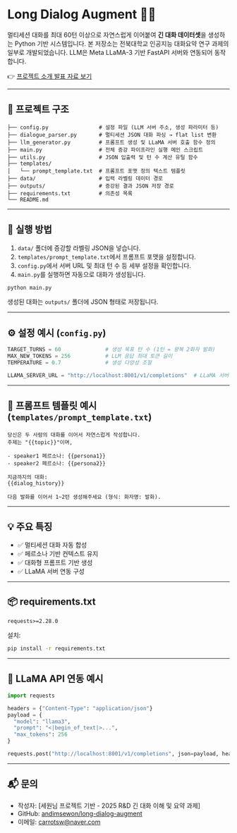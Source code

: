 # Long Dialog Augment 🧠💬

멀티세션 대화를 최대 60턴 이상으로 자연스럽게 이어붙여 **긴 대화 데이터셋**을 생성하는 Python 기반 시스템입니다.
본 저장소는 전북대학교 인공지능 대화요약 연구 과제의 일부로 개발되었습니다.
LLM은 Meta LLaMA-3 기반 FastAPI 서버와 연동되어 동작합니다.

👉 [프로젝트 소개 발표 자료 보기](./과제제안발표자료_세원님.pptx)

---

## 📁 프로젝트 구조

```
├── config.py                # 설정 파일 (LLM 서버 주소, 생성 파라미터 등)
├── dialogue_parser.py       # 멀티세션 JSON 대화 파싱 → flat list 변환
├── llm_generator.py         # 프롬프트 생성 및 LLaMA 서버 호출 함수 정의
├── main.py                  # 전체 증강 파이프라인 실행 메인 스크립트
├── utils.py                 # JSON 입출력 및 턴 수 계산 유틸 함수
├── templates/
│   └── prompt_template.txt  # 프롬프트 포맷 정의 텍스트 템플릿
├── data/                    # 입력 라벨링 데이터 경로
├── outputs/                 # 증강된 결과 JSON 저장 경로
├── requirements.txt         # 의존성 목록
└── README.md
```

---

## 🚀 실행 방법

1. `data/` 폴더에 증강할 라벨링 JSON을 넣습니다.
2. `templates/prompt_template.txt`에서 프롬프트 포맷을 설정합니다.
3. `config.py`에서 서버 URL 및 최대 턴 수 등 세부 설정을 확인합니다.
4. `main.py`를 실행하면 자동으로 대화가 생성됩니다.

```bash
python main.py
```

생성된 대화는 `outputs/` 폴더에 JSON 형태로 저장됩니다.

---

## ⚙️ 설정 예시 (`config.py`)

```python
TARGET_TURNS = 60              # 생성 목표 턴 수 (1턴 = 왕복 2화자 발화)
MAX_NEW_TOKENS = 256           # LLM 응답 최대 토큰 길이
TEMPERATURE = 0.7              # 생성 다양성 조절

LLAMA_SERVER_URL = "http://localhost:8001/v1/completions"  # LLaMA 서버 주소
```

---

## 📄 프롬프트 템플릿 예시 (`templates/prompt_template.txt`)

```
당신은 두 사람의 대화를 이어서 자연스럽게 작성합니다.
주제는 "{{topic}}"이며,

- speaker1 페르소나: {{persona1}}
- speaker2 페르소나: {{persona2}}

지금까지의 대화:
{{dialog_history}}

다음 발화를 이어서 1~2턴 생성해주세요 (형식: 화자명: 발화).
```

---

## 💡 주요 특징

* ✅ 멀티세션 대화 자동 합성
* ✅ 페르소나 기반 컨텍스트 유지
* ✅ 대화형 프롬프트 기반 생성
* ✅ LLaMA 서버 연동 구성

---

## 📦 requirements.txt

```
requests>=2.28.0
```

설치:

```bash
pip install -r requirements.txt
```

---

## 🔌 LLaMA API 연동 예시

```python
import requests

headers = {"Content-Type": "application/json"}
payload = {
  "model": "llama3",
  "prompt": "<|begin_of_text|>...",
  "max_tokens": 256
}

requests.post("http://localhost:8001/v1/completions", json=payload, headers=headers)
```

---

## 📬 문의

* 작성자: \[세원님 프로젝트 기반 - 2025 R\&D 긴 대화 이해 및 요약 과제]
* GitHub: [andimsewon/long-dialog-augment](https://github.com/andimsewon/long-dialog-augment)
* 이메일: [carrotsw@naver.com](mailto:your-email@example.com)
